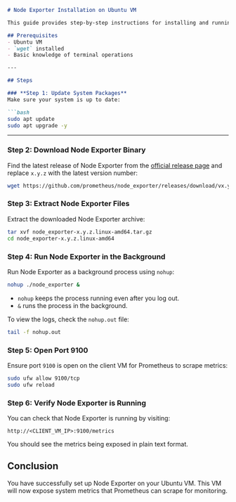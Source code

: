 ```markdown
# Node Exporter Installation on Ubuntu VM

This guide provides step-by-step instructions for installing and running Node Exporter on Ubuntu VMs to collect system metrics.

## Prerequisites
- Ubuntu VM
- `wget` installed
- Basic knowledge of terminal operations

---

## Steps

### **Step 1: Update System Packages**
Make sure your system is up to date:

```bash
sudo apt update
sudo apt upgrade -y
```

---

### Step 2: Download Node Exporter Binary
Find the latest release of Node Exporter from the [official release page](https://prometheus.io/download/) and replace `x.y.z` with the latest version number:

```bash
wget https://github.com/prometheus/node_exporter/releases/download/vx.y.z/node_exporter-x.y.z.linux-amd64.tar.gz
```

### Step 3: Extract Node Exporter Files
Extract the downloaded Node Exporter archive:

```bash
tar xvf node_exporter-x.y.z.linux-amd64.tar.gz
cd node_exporter-x.y.z.linux-amd64
```

### Step 4: Run Node Exporter in the Background
Run Node Exporter as a background process using `nohup`:

```bash
nohup ./node_exporter &
```

- `nohup` keeps the process running even after you log out.
- `&` runs the process in the background.

To view the logs, check the `nohup.out` file:

```bash
tail -f nohup.out
```

### Step 5: Open Port 9100
Ensure port `9100` is open on the client VM for Prometheus to scrape metrics:

```bash
sudo ufw allow 9100/tcp
sudo ufw reload
```

### Step 6: Verify Node Exporter is Running
You can check that Node Exporter is running by visiting:

```
http://<CLIENT_VM_IP>:9100/metrics
```

You should see the metrics being exposed in plain text format.

## Conclusion
You have successfully set up Node Exporter on your Ubuntu VM. This VM will now expose system metrics that Prometheus can scrape for monitoring.